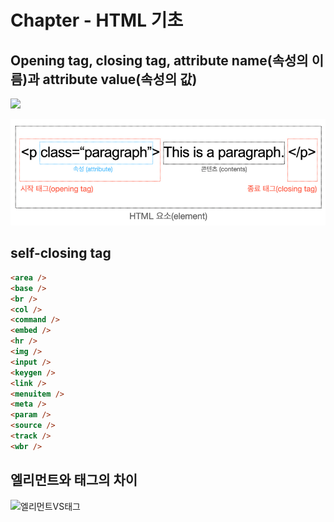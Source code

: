 # Chapter - HTML 기초

## Opening tag, closing tag, attribute name(속성의 이름)과 attribute value(속성의 값)

![](https://user-images.githubusercontent.com/34564706/122494214-e9361300-d023-11eb-9d79-6f2fba2be32b.png)

![HTML요소](./img/HTML요소.png)

## self-closing tag

```html
<area />
<base />
<br />
<col />
<command />
<embed />
<hr />
<img />
<input />
<keygen />
<link />
<menuitem />
<meta />
<param />
<source />
<track />
<wbr />
```

## 엘리먼트와 태그의 차이

![엘리먼트VS태그](https://user-images.githubusercontent.com/77217300/123093676-ecd3fa80-d466-11eb-93d1-01df9a07ee2c.png)
